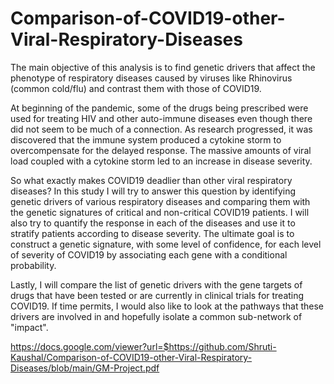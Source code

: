 # Comparison-of-COVID19-other-Viral-Respiratory-Diseases
The main objective of this analysis is to find genetic drivers that affect the phenotype of respiratory diseases caused by viruses like Rhinovirus (common cold/flu) and contrast them with those of COVID19.


At beginning of the pandemic, some of the drugs being prescribed were used for treating HIV and other auto-immune diseases even though there did not seem to be much of a connection. As research progressed, it was discovered that the immune system produced a cytokine storm to overcompensate for the delayed response. The massive amounts of viral load coupled with a cytokine storm led to an increase in disease severity.


So what exactly makes COVID19 deadlier than other viral respiratory diseases? In this study I will try to answer this question by identifying genetic drivers of various respiratory diseases and comparing them with the genetic signatures of critical and non-critical COVID19 patients. I will also try to quantify the response in each of the diseases and use it to stratify patients according to disease severity. The ultimate goal is to construct a genetic signature, with some level of confidence, for each level of severity of COVID19 by associating each gene with a conditional probability.


Lastly, I will compare the list of genetic drivers with the gene targets of drugs that have been tested or are currently in clinical trials for treating COVID19. If time permits, I would also like to look at the pathways that these drivers are involved in and hopefully isolate a common sub-network of "impact".

https://docs.google.com/viewer?url=$https://github.com/Shruti-Kaushal/Comparison-of-COVID19-other-Viral-Respiratory-Diseases/blob/main/GM-Project.pdf
